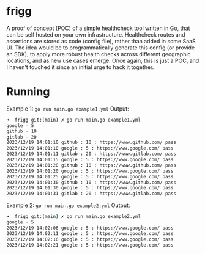 # frigg

A proof of concept (POC) of a simple healthcheck tool written in Go, that can be self hosted on your own infrastructure.
Healthcheck routes and assertions are stored as code (config file), rather than added in some SaaS UI. 
The idea would be to programmatically generate this config (or provide an SDK), to apply more robust health checks
across different geographic locations, and as new use cases emerge.
Once again, this is just a POC, and I haven't touched it since an initial urge to hack it together.

# Running

Example 1: `go run main.go example1.yml`
Output:
```bash
➜  frigg git:(main) ✗ go run main.go example1.yml
google - 5
github - 10
gitlab - 20
2023/12/19 14:01:10 github : 10 : https://www.github.com/ pass
2023/12/19 14:01:10 google : 5 : https://www.google.com/ pass
2023/12/19 14:01:11 gitlab : 20 : https://www.gitlab.com/ pass
2023/12/19 14:01:15 google : 5 : https://www.google.com/ pass
2023/12/19 14:01:20 github : 10 : https://www.github.com/ pass
2023/12/19 14:01:20 google : 5 : https://www.google.com/ pass
2023/12/19 14:01:25 google : 5 : https://www.google.com/ pass
2023/12/19 14:01:30 github : 10 : https://www.github.com/ pass
2023/12/19 14:01:30 google : 5 : https://www.google.com/ pass
2023/12/19 14:01:31 gitlab : 20 : https://www.gitlab.com/ pass
```


Example 2: `go run main.go example2.yml`
Output:
```bash
➜  frigg git:(main) ✗ go run main.go example2.yml
google - 5
2023/12/19 14:02:06 google : 5 : https://www.google.com/ pass
2023/12/19 14:02:11 google : 5 : https://www.google.com/ pass
2023/12/19 14:02:16 google : 5 : https://www.google.com/ pass
2023/12/19 14:02:21 google : 5 : https://www.google.com/ pass
```
